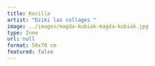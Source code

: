 ```yaml
---
title: Kocilla
artist: "Dziki las collages "
image: ../images/magda-kubiak-magda-kubiak.jpg
type: Inne
url: null
format: 50x70 cm
featured: false
---
```

